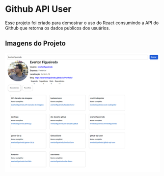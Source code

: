 # Github API User

Esse projeto foi criado para demostrar o uso do React consumindo a API do Github que retorna os dados publicos dos usuários.

## Imagens do Projeto

![plot](./image/snapshot-1.png)